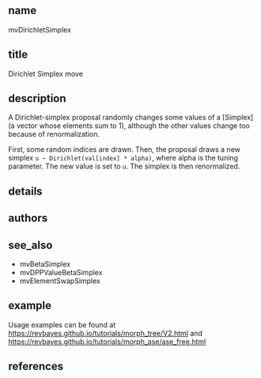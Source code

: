 ## name
mvDirichletSimplex
## title
Dirichlet Simplex move
## description
A Dirichlet-simplex proposal randomly changes some values of a [Simplex] (a vector whose elements sum to 1),
although the other values change too because of renormalization.
 
First, some random indices are drawn.
Then, the proposal draws a new simplex `u ~ Dirichlet(val[index] * alpha)`, where alpha is the tuning parameter.
The new value is set to `u`.
The simplex is then renormalized.

## details
## authors
## see_also
- mvBetaSimplex
- mvDPPValueBetaSimplex
- mvElementSwapSimplex

## example
Usage examples can be found at https://revbayes.github.io/tutorials/morph_tree/V2.html and https://revbayes.github.io/tutorials/morph_ase/ase_free.html
## references
